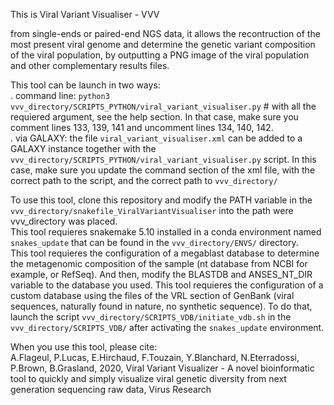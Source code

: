 This is Viral Variant Visualiser - VVV

from single-ends or paired-end NGS data, it allows the recontruction of the most present viral genome and determine the genetic variant composition of the viral population, by outputting a PNG image of the viral population and other complementary results files.


This tool can be launch in two ways:     
    . command line: ```python3 vvv_directory/SCRIPTS_PYTHON/viral_variant_visualiser.py``` # with all the requiered argument, see the help section. In that case, make sure you comment lines 133, 139, 141 and uncomment lines 134, 140, 142.   
    . via GALAXY: the file ```viral_variant_visualiser.xml``` can be added to a GALAXY instance together with the ```vvv_directory/SCRIPTS_PYTHON/viral_variant_visualiser.py``` script. In this case, make sure you update the command section of the xml file, with the correct path to the script, and the correct path to ```vvv_directory/```


To use this tool, clone this repository and modify the PATH variable in the ```vvv_directory/snakefile_ViralVariantVisualiser``` into the path were vvv_directory was placed.  
This tool requieres snakemake 5.10 installed in a conda environment named ```snakes_update``` that can be found in the ```vvv_directory/ENVS/``` directory.  
This tool requieres the configuration of a megablast database to determine the metagenomic composition of the sample (nt database from NCBI for example, or RefSeq). And then, modify the BLASTDB and ANSES_NT_DIR variable to the database you used.
This tool requieres the configuration of a custom database using the files of the VRL section of GenBank (viral sequences, naturally found in nature, no synthetic sequence). To do that, launch the script ```vvv_directory/SCRIPTS_VDB/initiate_vdb.sh``` in the ```vvv_directory/SCRIPTS_VDB/``` after activating the ```snakes_update``` environment.  

When you use this tool, please cite:  
A.Flageul, P.Lucas, E.Hirchaud, F.Touzain, Y.Blanchard, N.Eterradossi, P.Brown, B.Grasland, 2020, Viral Variant Visualizer - A novel bioinformatic tool to quickly and simply visualize viral genetic diversity from next generation sequencing raw data, Virus Research
